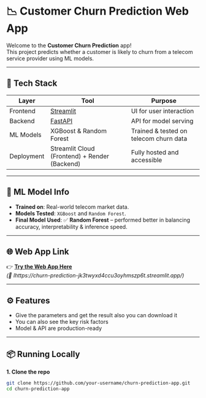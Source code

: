 # 📉 Customer Churn Prediction Web App

Welcome to the **Customer Churn Prediction** app!  
This project predicts whether a customer is likely to churn from a telecom service provider using ML models.

---

## 🚀 Tech Stack

| Layer        | Tool            | Purpose                              |
|--------------|------------------|--------------------------------------|
| Frontend     | [Streamlit](https://churn-prediction-jk3twyxd4ccu3oyhmszp6t.streamlit.app/) | UI for user interaction          |
| Backend      | [FastAPI](https://churn-prediction-zb7k.onrender.com) | API for model serving           |
| ML Models    | XGBoost & Random Forest | Trained & tested on telecom churn data |
| Deployment   | Streamlit Cloud (Frontend) + Render (Backend) | Fully hosted and accessible     |

---

## 🧠 ML Model Info

- **Trained on**: Real-world telecom market data.
- **Models Tested**: `XGBoost` and `Random Forest`.
- **Final Model Used**: ✅ **Random Forest** – performed better in balancing accuracy, interpretability & inference speed.

---

## 🌐 Web App Link

👉 [**Try the Web App Here**](#)  
_(🔗 Ihttps://churn-prediction-jk3twyxd4ccu3oyhmszp6t.streamlit.app/)_

---

## ⚙️ Features

- Give the parameters and get the result also you can download it 
- You can also see the key risk factors 
- Model & API are production-ready

---

## 📦 Running Locally

**1. Clone the repo**
```bash
git clone https://github.com/your-username/churn-prediction-app.git
cd churn-prediction-app
